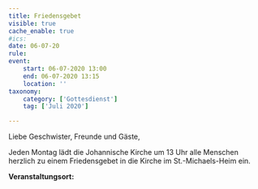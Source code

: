 ```yaml
---
title: Friedensgebet
visible: true
cache_enable: true
#ics: 
date: 06-07-20
rule: 
event:
	start: 06-07-2020 13:00
	end: 06-07-2020 13:15
	location: ''
taxonomy:
	category: ['Gottesdienst']
	tag: ['Juli 2020']

---
```

Liebe Geschwister, Freunde und Gäste,

Jeden Montag lädt die Johannische Kirche um 13 Uhr alle Menschen herzlich zu einem Friedensgebet in die Kirche im St.-Michaels-Heim ein.



**Veranstaltungsort:** 

